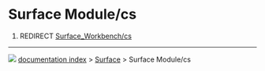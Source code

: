 # Surface Module/cs
1.  REDIRECT [Surface_Workbench/cs](Surface_Workbench/cs.md)



---
![](images/Button_right.svg) [documentation index](../README.md) > [Surface](Surface_Workbench.md) > Surface Module/cs
